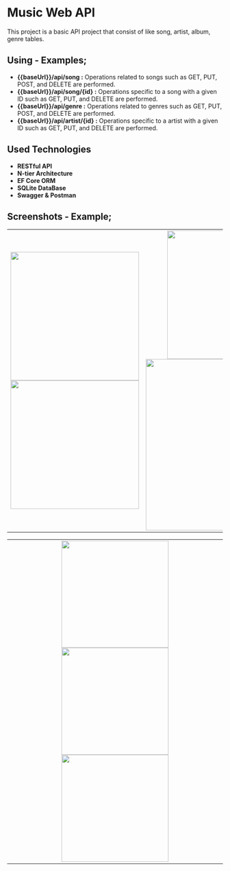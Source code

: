 # Music Web API
This project is a basic API project that consist of like song, artist, album, genre tables.
## Using - Examples;
- **{{baseUrl}}/api/song :** Operations related to songs such as GET, PUT, POST, and DELETE are performed.
- **{{baseUrl}}/api/song/{id} :** Operations specific to a song with a given ID such as GET, PUT, and DELETE are performed.
- **{{baseUrl}}/api/genre :** Operations related to genres such as GET, PUT, POST, and DELETE are performed.
- **{{baseUrl}}/api/artist/{id} :** Operations specific to a artist with a given ID such as GET, PUT, and DELETE are performed.

## Used Technologies
- **RESTful API**
- **N-tier Architecture**
- **EF Core ORM**
- **SQLite DataBase**
- **Swagger & Postman**

## Screenshots - Example;

<table>
  <tr>
    <td align="center">
      <img src="https://github.com/GokhanKus/MusicWebAPI/assets/40137766/af81e3ce-41b7-43ff-ad90-cc40caeceaaa.png" width="300"  />
      <img src="https://github.com/GokhanKus/MusicWebAPI/assets/40137766/7155a94a-91b5-4e86-a6ae-5d5268df185c.png" width="300" />
    </td>
    <td align="center">
      <img src="https://github.com/GokhanKus/MusicWebAPI/assets/40137766/f3940789-3b1c-4679-88f4-a25826899a43.png" width="300" /> 
      <img src="https://github.com/GokhanKus/MusicWebAPI/assets/40137766/692f2282-5c50-49a2-8e9e-60d0594150b5.png" width="400" /> 
    </td>
  </tr>
</table>

<table>
  <tr>
     <td align="center">
      <img src="https://github.com/GokhanKus/MusicWebAPI/assets/40137766/9ad2b973-3e0e-4cb8-8642-0e12e397387a.png" width="250" /> 
      <img src="https://github.com/GokhanKus/MusicWebAPI/assets/40137766/966a6c5a-92ab-4bd0-b2a3-a43bf9e8b3d9.png" width="250" /> 
      <img src="https://github.com/GokhanKus/MusicWebAPI/assets/40137766/1a0a2f09-c789-4ef9-8365-f2bda4ded19e.png" width="250" /> 
    </td>
  </tr>
</table>

